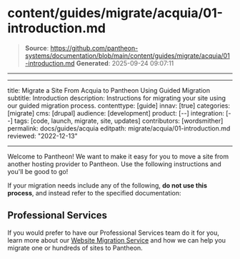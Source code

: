 # content/guides/migrate/acquia/01-introduction.md

> **Source**: https://github.com/pantheon-systems/documentation/blob/main/content/guides/migrate/acquia/01-introduction.md
> **Generated**: 2025-09-24 09:07:11

---

---
title: Migrate a Site From Acquia to Pantheon Using Guided Migration
subtitle: Introduction
description: Instructions for migrating your site using our guided migration process.
contenttype: [guide]
innav: [true]
categories: [migrate]
cms: [drupal]
audience: [development]
product: [--]
integration: [--]
tags: [code, launch, migrate, site, updates]
contributors: [wordsmither]
permalink: docs/guides/acquia
editpath: migrate/acquia/01-introduction.md
reviewed: "2022-12-13"

---

Welcome to Pantheon! We want to make it easy for you to move a site from another hosting provider to Pantheon. Use the following instructions and you'll be good to go!

<Alert title="Warning" type="danger" >

If your migration needs include any of the following, **do not use this process**, and instead refer to the specified documentation:

<Partial file="migrate/manual-when-all.md" />
<Partial file="migrate/manual-when-drupal.md" />

</Alert>

## Professional Services

If you would prefer to have our Professional Services team do it for you, learn more about our [Website Migration Service](https://pantheon.io/professional-services/website-migrations?docs) and how we can help you migrate one or hundreds of sites to Pantheon.

